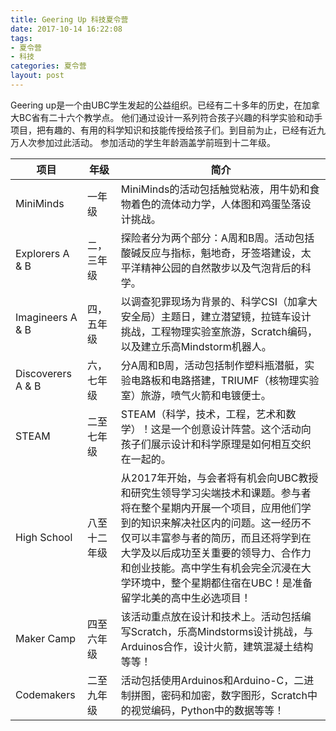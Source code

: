 ```yaml
---
title: Geering Up 科技夏令营
date: 2017-10-14 16:22:08
tags: 
- 夏令营
- 科技
categories: 夏令营
layout: post
---
```


Geering up是一个由UBC学生发起的公益组织。已经有二十多年的历史，在加拿大BC省有二十六个教学点。
他们通过设计一系列符合孩子兴趣的科学实验和动手项目，把有趣的、有用的科学知识和技能传授给孩子们。到目前为止，已经有近九万人次参加过此活动。
参加活动的学生年龄涵盖学前班到十二年级。

| 项目 | 年级 | 简介 | 
| --- | --- | --- |
| MiniMinds | 一年级 | MiniMinds的活动包括触觉粘液，用牛奶和食物着色的流体动力学，人体图和鸡蛋坠落设计挑战。|
| Explorers A & B | 二，三年级 | 探险者分为两个部分：A周和B周。活动包括酸碱反应与指标，魁地奇，牙签塔建设，太平洋精神公园的自然散步以及气泡背后的科学。|
| Imagineers A & B | 四，五年级 | 以调查犯罪现场为背景的、科学CSI（加拿大安全局）主题日，建立潜望镜，拉链车设计挑战，工程物理实验室旅游，Scratch编码，以及建立乐高Mindstorm机器人。 |
| Discoverers A & B | 六，七年级 | 分A周和B周，活动包括制作塑料瓶潜艇，实验电路板和电路搭建，TRIUMF（核物理实验室）旅游，喷气火箭和电镀便士。 |
| STEAM | 二至七年级 | STEAM（科学，技术，工程，艺术和数学）！这是一个创意设计阵营。这个活动向孩子们展示设计和科学原理是如何相互交织在一起的。|
| High School | 八至十二年级 | 从2017年开始，与会者将有机会向UBC教授和研究生领导学习尖端技术和课题。参与者将在整个星期内开展一个项目，应用他们学到的知识来解决社区内的问题。这一经历不仅可以丰富参与者的简历，而且还将学到在大学及以后成功至关重要的领导力、合作力和创业技能。高中学生有机会完全沉浸在大学环境中，整个星期都住宿在UBC！是准备留学北美的高中生必选项目！ |
| Maker Camp | 四至六年级 | 该活动重点放在设计和技术上。活动包括编写Scratch，乐高Mindstorms设计挑战，与Arduinos合作，设计火箭，建筑混凝土结构等等！ |
| Codemakers | 二至九年级 | 活动包括使用Arduinos和Arduino-C，二进制拼图，密码和加密，数字图形，Scratch中的视觉编码，Python中的数据等等！ |
